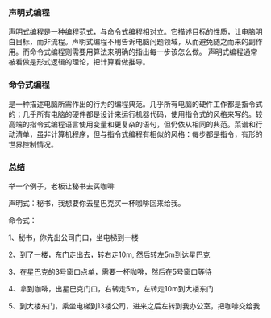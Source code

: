 ### 声明式编程

声明式编程是一种编程范式，与命令式编程相对立。它描述目标的性质，让电脑明白目标，而非流程。声明式编程不用告诉电脑问题领域，从而避免随之而来的副作用。而命令式编程则需要用算法来明确的指出每一步该怎么做。 声明式编程通常被看做是形式逻辑的理论，把计算看做推导。 



### 命令式编程

是一种描述电脑所需作出的行为的编程典范。几乎所有电脑的硬件工作都是指令式的；几乎所有电脑的硬件都是设计来运行机器代码，使用指令式的风格来写的。较高端的指令式编程语言使用变量和更复杂的语句，但仍依从相同的典范。菜谱和行动清单，虽非计算机程序，但与指令式编程有相似的风格：每步都是指令，有形的世界控制情况。



### 总结

举一个例子，老板让秘书去买咖啡

声明式：秘书，我想要你去星巴克买一杯咖啡回来给我。



命令式：

1、秘书，你先出公司门口，坐电梯到一楼

2、到了一楼，东门走出去，转右走10m, 然后转左5m到达星巴克

3、在星巴克的3号窗口点单，需要一杯咖啡，然后在5号窗口等待

4、拿到咖啡，出星巴克门口，右转走5m，左转走10m到大楼东门

5、到大楼东门，乘坐电梯到13楼公司，进来之后左转到我办公室，把咖啡交给我